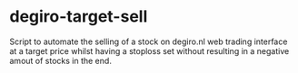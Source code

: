 # degiro-target-sell
Script to automate the selling of a stock on degiro.nl web trading interface at a target price whilst having a stoploss set without resulting in a negative amout of stocks in the end.
